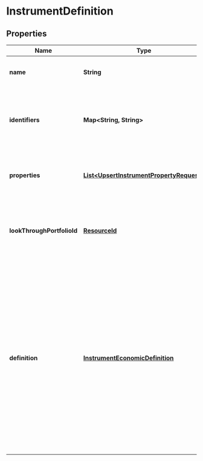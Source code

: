 
# InstrumentDefinition

## Properties
Name | Type | Description | Notes
------------ | ------------- | ------------- | -------------
**name** | **String** | Required. The name of the instrument | 
**identifiers** | **Map&lt;String, String&gt;** | Required. A set of identifiers that uniquely identify this instrument (e.g FIGI, RIC) | 
**properties** | [**List&lt;UpsertInstrumentPropertyRequest&gt;**](UpsertInstrumentPropertyRequest.md) | Optional. A collection of properties to upsert on the instrument. |  [optional]
**lookThroughPortfolioId** | [**ResourceId**](ResourceId.md) | Optional. The identifier of the portfolio that represents this instrument |  [optional]
**definition** | [**InstrumentEconomicDefinition**](InstrumentEconomicDefinition.md) | Expanded instrument definition - in the case of OTC instruments  this contains the definition of the non-exchange traded instrument.  The format for this can be client-defined, but in order to transparently use  vendor libraries it must conform to a format that LUSID understands. |  [optional]



